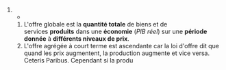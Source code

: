 1. -
	1. L'offre globale est la **quantité totale** de biens et de services **produits** dans une **économie** (_PIB réel_) sur une **période donnée** à **différents niveaux de prix**.
	2. L'offre agrégée à court terme est ascendante car la loi d'offre dit que quand les prix augmentent, la production augmente et vice versa. Ceteris Paribus. Cependant si la produ